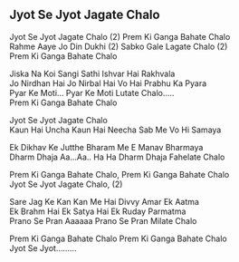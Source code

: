 ## Jyot Se Jyot Jagate Chalo

Jyot Se Jyot Jagate Chalo (2) Prem Ki Ganga Bahate Chalo  
Rahme Aaye Jo Din Dukhi (2) Sabko Gale Lagate Chalo (2)  
Prem Ki Ganga Bahate Chalo

Jiska Na Koi Sangi Sathi Ishvar Hai Rakhvala  
Jo Nirdhan Hai Jo Nirbal Hai Vo Hai Prabhu Ka Pyara  
Pyar Ke Moti… Pyar Ke Moti Lutate Chalo…..  
Prem Ki Ganga Bahate Chalo

Jyot Se Jyot Jagate Chalo  
Kaun Hai Uncha Kaun Hai Neecha Sab Me Vo Hi Samaya

Ek Dikhav Ke Jutthe Bharam Me E Manav Bharmaya  
Dharm Dhaja Aa…Aa.. Ha Ha Dharm Dhaja Fahelate Chalo

Prem Ki Ganga Bahate Chalo, Prem Ki Ganga Bahate Chalo  
Jyot Se Jyot Jagate Chalo, (2)

Sare Jag Ke Kan Kan Me Hai Divvy Amar Ek Aatma  
Ek Brahm Hai Ek Satya Hai Ek Ruday Parmatma  
Prano Se Pran Aaaaaa Prano Se Pran Milate Chalo

Prem Ki Ganga Bahate Chalo Prem Ki Ganga Bahate Chalo  
Jyot Se Jyot………

